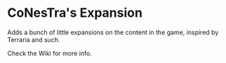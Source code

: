 # CoNesTra's Expansion


Adds a bunch of little expansions on the content in the game, inspired by Terraria and such.

Check the Wiki for more info.
